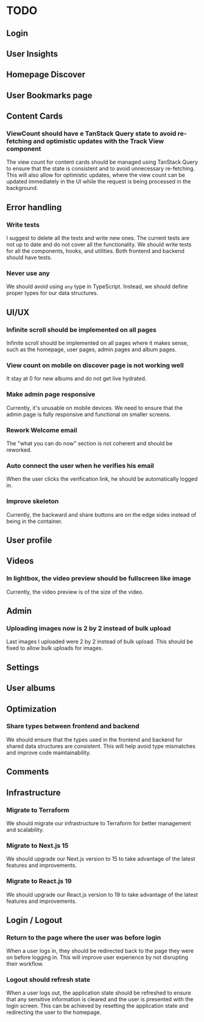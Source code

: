 # TODO

## Login

## User Insights

## Homepage Discover

## User Bookmarks page

## Content Cards

### ViewCount should have e TanStack Query state to avoid re-fetching and optimistic updates with the Track View component

The view count for content cards should be managed using TanStack Query to ensure that the state is consistent and to avoid unnecessary re-fetching. This will also allow for optimistic updates, where the view count can be updated immediately in the UI while the request is being processed in the background.

## Error handling

### Write tests

I suggest to delete all the tests and write new ones. The current tests are not up to date and do not cover all the functionality. We should write tests for all the components, hooks, and utilities. Both frontend and backend should have tests.

### Never use any

We should avoid using `any` type in TypeScript. Instead, we should define proper types for our data structures.

## UI/UX

### Infinite scroll should be implemented on all pages

Infinite scroll should be implemented on all pages where it makes sense, such as the homepage, user pages, admin pages and album pages.

### View count on mobile on discover page is not working well

It stay at 0 for new albums and do not get live hydrated.

### Make admin page responsive

Currently, it's unusable on mobile devices. We need to ensure that the admin page is fully responsive and functional on smaller screens.

### Rework Welcome email

The "what you can do now" section is not coherent and should be reworked.

### Auto connect the user when he verifies his email

When the user clicks the verification link, he should be automatically logged in.

### Improve skeleton

Currently, the backward and share buttons are on the edge sides instead of being in the container.

## User profile

## Videos

### In lightbox, the video preview should be fullscreen like image

Currently, the video preview is of the size of the video.

## Admin

### Uploading images now is 2 by 2 instead of bulk upload

Last images I uploaded were 2 by 2 instead of bulk upload. This should be fixed to allow bulk uploads for images.

## Settings

## User albums

## Optimization

### Share types between frontend and backend

We should ensure that the types used in the frontend and backend for shared data structures are consistent. This will help avoid type mismatches and improve code maintainability.

## Comments

## Infrastructure

### Migrate to Terraform

We should migrate our infrastructure to Terraform for better management and scalability.

### Migrate to Next.js 15

We should upgrade our Next.js version to 15 to take advantage of the latest features and improvements.

### Migrate to React.js 19

We should upgrade our React.js version to 19 to take advantage of the latest features and improvements.

## Login / Logout

### Return to the page where the user was before login

When a user logs in, they should be redirected back to the page they were on before logging in. This will improve user experience by not disrupting their workflow.

### Logout should refresh state

When a user logs out, the application state should be refreshed to ensure that any sensitive information is cleared and the user is presented with the login screen. This can be achieved by resetting the application state and redirecting the user to the homepage.
